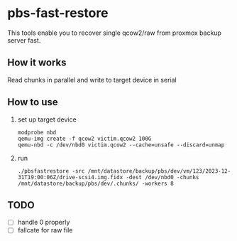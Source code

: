 # pbs-fast-restore

This tools enable you to recover single qcow2/raw from proxmox backup server fast.

## How it works

Read chunks in parallel and write to target device in serial

## How to use

1. set up target device
   ```
   modprobe nbd
   qemu-img create -f qcow2 victim.qcow2 100G
   qemu-nbd -c /dev/nbd0 victim.qcow2 --cache=unsafe --discard=unmap
   ```

2. run
   ```
   ./pbsfastrestore -src /mnt/datastore/backup/pbs/dev/vm/123/2023-12-31T19:00:06Z/drive-scsi4.img.fidx -dest /dev/nbd0 -chunks /mnt/datastore/backup/pbs/dev/.chunks/ -workers 8
   ```

## TODO

- [ ] handle 0 properly
- [ ] fallcate for raw file
